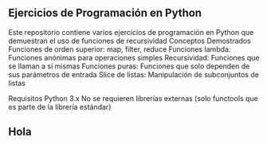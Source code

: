 ## Ejercicios de Programación en Python

Este repositorio contiene varios ejercicios de programación en Python que demuestran el uso de funciones de recursividad
Conceptos Demostrados
Funciones de orden superior: map, filter, reduce
Funciones lambda: Funciones anónimas para operaciones simples
Recursividad: Funciones que se llaman a sí mismas
Funciones puras: Funciones que solo dependen de sus parámetros de entrada
Slice de listas: Manipulación de subconjuntos de listas

Requisitos
Python 3.x
No se requieren librerías externas (solo functools que es parte de la librería estándar)

## Hola

